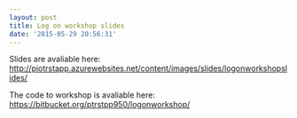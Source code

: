 ```yaml
---
layout: post
title: Log on workshop slides
date: '2015-05-29 20:56:31'
---
```


Slides are avaliable here: http://piotrstapp.azurewebsites.net/content/images/slides/logonworkshopslides/

The code to workshop is avaliable here:
https://bitbucket.org/ptrstpp950/logonworkshop/